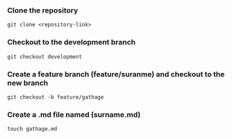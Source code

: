 ### Clone the repository

```
git clone <repository-link>
```
### Checkout to the development branch

```
git checkout development
```
### Create a feature branch (feature/suranme) and checkout to the new branch

```
git checkout -b feature/gathage
```
### Create a .md file named (surname.md)

```
touch gathage.md
```




